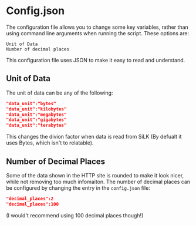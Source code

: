 # Config.json
The configuration file allows you to change some key variables, rather than using command line arguments when running the script. These options are:
```
Unit of Data
Number of decimal places
```
This configuration file uses JSON to make it easy to read and understand.
## Unit of Data
The unit of data can be any of the following:
```JSON
"data_unit":"bytes"
"data_unit":"kilobytes"
"data_unit":"megabytes"
"data_unit":"gigabytes"
"data_unit":"terabytes"
```
This changes the divion factor when data is read from SiLK (By defualt it uses Bytes, which isn't to relatable).
## Number of Decimal Places
Some of the data shown in the HTTP site is rounded to make it look nicer, while not removing too much infomaiton. The number of decimal places can be configured by changing the entry in the `config.json` file:
```JSON
"decimal_places":2
"decimal_places":100
```
(I would't recommend using 100 decimal places though!)